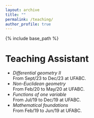 ```yaml
---
layout: archive
title: ""
permalink: /teaching/
author_profile: true
---
```


{% include base_path %}

# Teaching Assistant

- _Differential geometry II_<br>
From Sept/23 to Dec/23 at UFABC.
- _Non-Euclidean geometry_<br>
From Feb/20 to May/20 at UFABC.
- _Functions of one variable_<br>
From Jul/19 to Dec/19 at UFABC.
- _Mathematical foundations_<br>
From Feb/19 to Jun/19 at UFABC.
